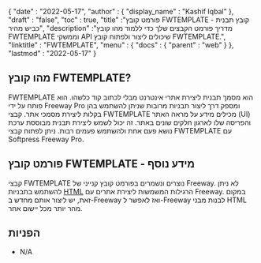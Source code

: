 {
  "date" : "2022-05-17",
  "author" : {
    "display_name" : "Kashif Iqbal"
},
  "draft" : "false",
  "toc" : true,
  "title" :"פורמט קובץ FWTEMPLATE - קובץ תבנית כביש מהיר",
  "description" :"מדריך פורמט הקבצים שלך כדי ללמוד מהו קובץ FWTEMPLATE וממשקי API שיכולים ליצור ולפתוח קובץ FWTEMPLATE.",
  "linktitle" : "FWTEMPLATE",
  "menu" : {
    "docs" : {
      "parent" : "web"
}
},
  "lastmod" : "2022-05-17"
}

## מהו קובץ FWTEMPLATE?

FWTEMPLATE הוא מסמך תבנית ליצירת אתרי אינטרנט מבלי לכתוב קוד כלשהו. הוא פותח על ידי Freeway Pro ומספק דרך ליצור תבניות מרובות שניתן להשתמש בהן בקלות ליצירת מסמכי אתר. קבצי FWTEMPLATE מכילים מידע על מראה האתר (UI) והפריסה שלו לארגון חלקים שונים באתר. זה יכול לשמש ליצירת תבנית מבוססת ערכת נושא פעם אחת ולהשתמש פעמים רבות. ניתן לפתוח קבצי FWTEMPLATE עם Softpress Freeway Pro.

## פורמט קובץ FWTEMPLATE - מידע נוסף

קבצי FWTEMPLATE נוצרים ונשמרים בפורמט קובץ קנייני של Freeway. לא ניתן להשתמש בתבניות [HTML](/he/web/html/) הרגילות המשמשות ליצירת אתרים עם Freeway. במקום זאת, יש ליצור אותם מחדש ב-Freeway ואז לאפשר ל-Freeway לבנות מבני HTML מהר יותר מכל יישום אחר.

## הפניות

* N/A

